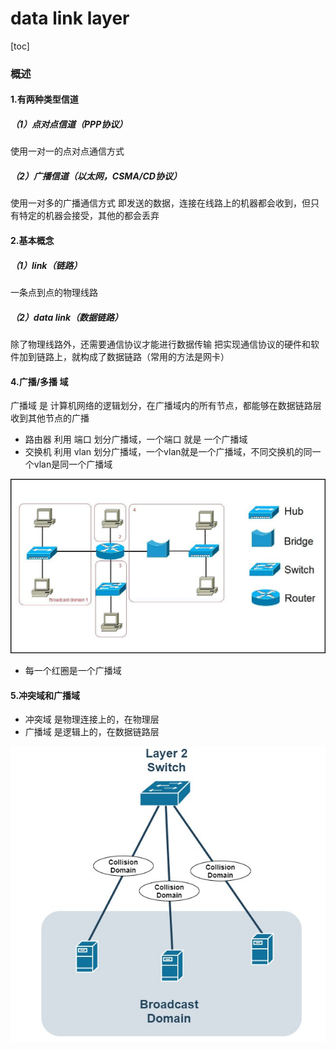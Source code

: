 # data link layer
[toc]

### 概述

#### 1.有两种类型信道

##### （1）点对点信道（PPP协议）
使用一对一的点对点通信方式

##### （2）广播信道（以太网，CSMA/CD协议）
使用一对多的广播通信方式
即发送的数据，连接在线路上的机器都会收到，但只有特定的机器会接受，其他的都会丢弃

#### 2.基本概念

##### （1）link（链路）
一条点到点的物理线路

##### （2）data link（数据链路）
除了物理线路外，还需要通信协议才能进行数据传输
把实现通信协议的硬件和软件加到链路上，就构成了数据链路（常用的方法是网卡）

#### 4.广播/多播 域
广播域 是 计算机网络的逻辑划分，在广播域内的所有节点，都能够在数据链路层收到其他节点的广播
* 路由器 利用 端口 划分广播域，一个端口 就是 一个广播域
* 交换机 利用 vlan 划分广播域，一个vlan就是一个广播域，不同交换机的同一个vlan是同一个广播域

![](./imgs/overview_02.jpg)
* 每一个红圈是一个广播域

#### 5.冲突域和广播域
* 冲突域 是物理连接上的，在物理层
* 广播域 是逻辑上的，在数据链路层

![](./imgs/overview_01.png)
